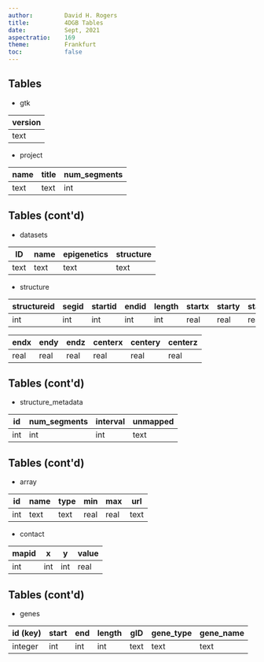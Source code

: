 ```yaml
---
author:         David H. Rogers
title:          4DGB Tables
date:           Sept, 2021
aspectratio:    169
theme:          Frankfurt
toc:            false
---
```


## Tables 

- gtk 

| version |
|---------|
| text    |

- project 

| name | title | num_segments |
|------|-------|--------------|
| text | text  | int          |

## Tables (cont'd)

- datasets 

| ID | name | epigenetics | structure | 
|----|------|-------------|-----------|
|text| text | text        | text      | 

- structure

|structureid| segid | startid | endid | length | startx | starty | startz | 
|-----------|-------|---------|-------|--------|--------|--------|--------|
| int       | int   | int     | int   | int    | real   | real   | real   |

| endx | endy | endz | centerx | centery | centerz | 
|------|------|------|---------|---------|---------|
| real | real | real | real    | real    | real    |

## Tables (cont'd)

- structure_metadata

| id | num_segments | interval | unmapped |
|----|--------------|----------|----------|
|int | int          | int      | text     | 

## Tables (cont'd)

- array

| id  | name | type | min | max | url | 
|-----|------|------|-----|-----|-----|
| int | text | text | real| real| text|

- contact

| mapid  | x | y | value |
|--------|---|---|-------|
| int    |int|int| real  |

## Tables (cont'd)

- genes

| id (key) | start | end | length | gID | gene_type | gene_name |
|----------|-------|-----|--------|-----|-----------|-----------|
| integer  | int   | int | int    |text | text      | text      | 

